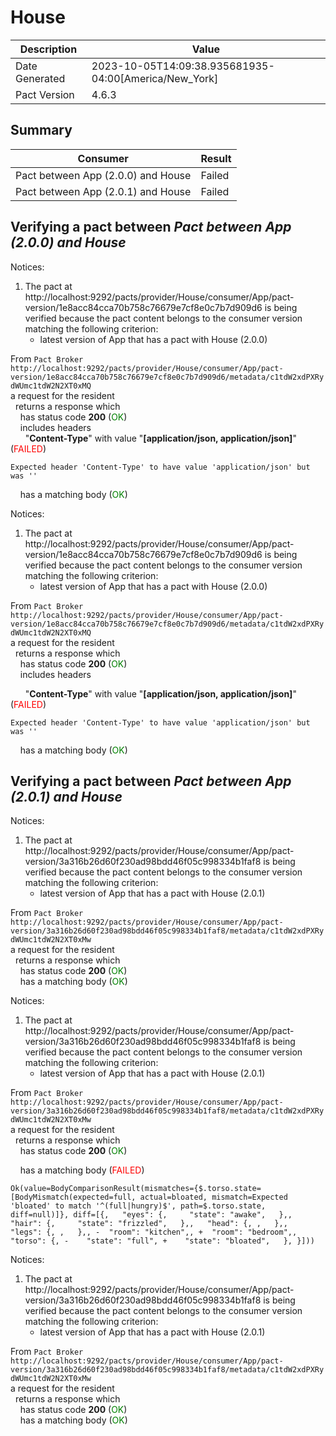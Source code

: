# House

|  Description   |                         Value                         |
|----------------|-------------------------------------------------------|
| Date Generated | 2023-10-05T14:09:38.935681935-04:00[America/New_York] |
| Pact Version   | 4.6.3                                                 |

## Summary

|              Consumer              | Result |
|------------------------------------|--------|
| Pact between App (2.0.0) and House | Failed |
| Pact between App (2.0.1) and House | Failed |

## Verifying a pact between _Pact between App (2.0.0) and House_

Notices:
1. The pact at http://localhost:9292/pacts/provider/House/consumer/App/pact-version/1e8acc84cca70b758c76679e7cf8e0c7b7d909d6 is being verified because the pact content belongs to the consumer version matching the following criterion:
   * latest version of App that has a pact with House (2.0.0)

From `Pact Broker http://localhost:9292/pacts/provider/House/consumer/App/pact-version/1e8acc84cca70b758c76679e7cf8e0c7b7d909d6/metadata/c1tdW2xdPXRydWUmc1tdW2N2XT0xMQ`<br/>
a request for the resident  <br/>
&nbsp;&nbsp;returns a response which  <br/>
&nbsp;&nbsp;&nbsp;&nbsp;has status code **200** (<span style='color:green'>OK</span>)  <br/>
&nbsp;&nbsp;&nbsp;&nbsp;includes headers  <br/>
&nbsp;&nbsp;&nbsp;&nbsp;&nbsp;&nbsp;"**Content-Type**" with value "**[application/json, application/json]**" (<span style='color:red'>FAILED</span>)

```
Expected header 'Content-Type' to have value 'application/json' but was ''
```

&nbsp;&nbsp;&nbsp;&nbsp;has a matching body (<span style='color:green'>OK</span>)  <br/>

Notices:
1. The pact at http://localhost:9292/pacts/provider/House/consumer/App/pact-version/1e8acc84cca70b758c76679e7cf8e0c7b7d909d6 is being verified because the pact content belongs to the consumer version matching the following criterion:
   * latest version of App that has a pact with House (2.0.0)

From `Pact Broker http://localhost:9292/pacts/provider/House/consumer/App/pact-version/1e8acc84cca70b758c76679e7cf8e0c7b7d909d6/metadata/c1tdW2xdPXRydWUmc1tdW2N2XT0xMQ`<br/>
a request for the resident  <br/>
&nbsp;&nbsp;returns a response which  <br/>
&nbsp;&nbsp;&nbsp;&nbsp;has status code **200** (<span style='color:green'>OK</span>)  <br/>
&nbsp;&nbsp;&nbsp;&nbsp;includes headers  <br/>

&nbsp;&nbsp;&nbsp;&nbsp;&nbsp;&nbsp;"**Content-Type**" with value "**[application/json, application/json]**" (<span style='color:red'>FAILED</span>)

```
Expected header 'Content-Type' to have value 'application/json' but was ''
```

&nbsp;&nbsp;&nbsp;&nbsp;has a matching body (<span style='color:green'>OK</span>)  <br/>

## Verifying a pact between _Pact between App (2.0.1) and House_

Notices:
1. The pact at http://localhost:9292/pacts/provider/House/consumer/App/pact-version/3a316b26d60f230ad98bdd46f05c998334b1faf8 is being verified because the pact content belongs to the consumer version matching the following criterion:
   * latest version of App that has a pact with House (2.0.1)

From `Pact Broker http://localhost:9292/pacts/provider/House/consumer/App/pact-version/3a316b26d60f230ad98bdd46f05c998334b1faf8/metadata/c1tdW2xdPXRydWUmc1tdW2N2XT0xMw`<br/>
a request for the resident  <br/>
&nbsp;&nbsp;returns a response which  <br/>
&nbsp;&nbsp;&nbsp;&nbsp;has status code **200** (<span style='color:green'>OK</span>)  <br/>
&nbsp;&nbsp;&nbsp;&nbsp;has a matching body (<span style='color:green'>OK</span>)  <br/>

Notices:
1. The pact at http://localhost:9292/pacts/provider/House/consumer/App/pact-version/3a316b26d60f230ad98bdd46f05c998334b1faf8 is being verified because the pact content belongs to the consumer version matching the following criterion:
   * latest version of App that has a pact with House (2.0.1)

From `Pact Broker http://localhost:9292/pacts/provider/House/consumer/App/pact-version/3a316b26d60f230ad98bdd46f05c998334b1faf8/metadata/c1tdW2xdPXRydWUmc1tdW2N2XT0xMw`<br/>
a request for the resident  <br/>
&nbsp;&nbsp;returns a response which  <br/>
&nbsp;&nbsp;&nbsp;&nbsp;has status code **200** (<span style='color:green'>OK</span>)  <br/>

&nbsp;&nbsp;&nbsp;&nbsp;has a matching body (<span style='color:red'>FAILED</span>)

```
Ok(value=BodyComparisonResult(mismatches={$.torso.state=[BodyMismatch(expected=full, actual=bloated, mismatch=Expected 'bloated' to match '^(full|hungry)$', path=$.torso.state, diff=null)]}, diff=[{,   "eyes": {,     "state": "awake",   },,   "hair": {,     "state": "frizzled",   },,   "head": {, ,   },,   "legs": {, ,   },, -  "room": "kitchen",, +  "room": "bedroom",,   "torso": {, -    "state": "full", +    "state": "bloated",   }, }]))
```

Notices:
1. The pact at http://localhost:9292/pacts/provider/House/consumer/App/pact-version/3a316b26d60f230ad98bdd46f05c998334b1faf8 is being verified because the pact content belongs to the consumer version matching the following criterion:
   * latest version of App that has a pact with House (2.0.1)

From `Pact Broker http://localhost:9292/pacts/provider/House/consumer/App/pact-version/3a316b26d60f230ad98bdd46f05c998334b1faf8/metadata/c1tdW2xdPXRydWUmc1tdW2N2XT0xMw`<br/>
a request for the resident  <br/>
&nbsp;&nbsp;returns a response which  <br/>
&nbsp;&nbsp;&nbsp;&nbsp;has status code **200** (<span style='color:green'>OK</span>)  <br/>
&nbsp;&nbsp;&nbsp;&nbsp;has a matching body (<span style='color:green'>OK</span>)  <br/>
